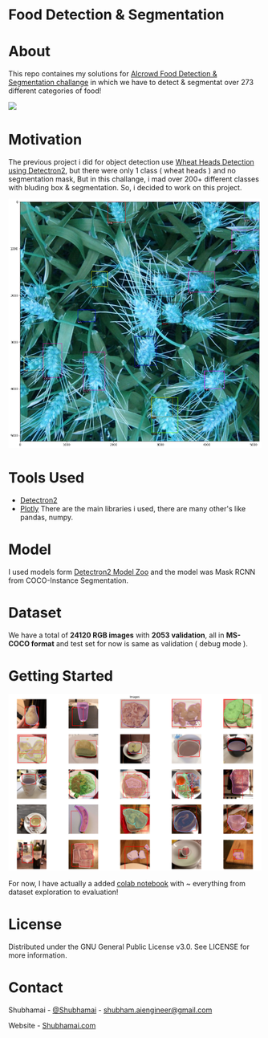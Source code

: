 # Food Detection & Segmentation

# About

This repo containes my solutions for [AIcrowd Food Detection & Segmentation challange](https://www.aicrowd.com/challenges/food-recognition-challenge) in which we have to detect & segmentat over 273 different categories of food! 

![](https://i.imgur.com/zS2Nbf0.png)


# Motivation

The previous project i did for object detection use [Wheat Heads Detection using Detectron2](https://github.com/Shubhamai/wheat-detection), but there were only 1 class ( wheat heads ) and no segmentation mask, But in this challange, i mad over 200+ different classes with bluding box & segmentation. So, i decided to work on this project. 

![](https://github.com/Shubhamai/wheat-detection/raw/master/wheat.png)

# Tools Used

- [Detectron2](https://github.com/facebookresearch/detectron2)
- [Plotly](https://github.com/plotly/plotly.py)
There are the main libraries i used, there are many other's like pandas, numpy.

# Model

I used models form [Detectron2 Model Zoo](https://github.com/facebookresearch/detectron2/blob/master/MODEL_ZOO.md) and the model was Mask RCNN from COCO-Instance Segmentation.

# Dataset

We have a total of **24120 RGB images** with **2053 validation**, all in **MS-COCO format** and test set for now is same as validation ( debug mode ). 

# Getting Started

![](./images/foods.png)

For now, I have actually a added [colab notebook](https://colab.research.google.com/drive/158H2d0Kdk223CBs9lOBwIHcxTut3Kyrc?usp=sharing) with ~ everything from dataset exploration to evaluation!

# License 
Distributed under the GNU General Public License v3.0. See LICENSE for more information.

# Contact
Shubhamai - [@Shubhamai](https://twitter.com/Shubhamai) - shubham.aiengineer@gmail.com

Website - [Shubhamai.com](http://shubhamai.com/)
